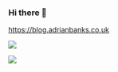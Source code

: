 ### Hi there 👋

https://blog.adrianbanks.co.uk

<p>
    <img src="https://github-readme-stats.vercel.app/api?username=adrianbanks&count_private=true&include_all_commits=true&show_icons=true&show=prs_merged,prs_merged_percentage&theme=transparent" />
</p>

<p>
    <img src="https://github-readme-stats.vercel.app/api/top-langs?username=adrianbanks&show_icons=true&theme=transparent" />
</p>
<!--
**adrianbanks/adrianbanks** is a ✨ _special_ ✨ repository because its `README.md` (this file) appears on your GitHub profile.

Here are some ideas to get you started:

- 🔭 I’m currently working on ...
- 🌱 I’m currently learning ...
- 👯 I’m looking to collaborate on ...
- 🤔 I’m looking for help with ...
- 💬 Ask me about ...
- 📫 How to reach me: ...
- 😄 Pronouns: ...
- ⚡ Fun fact: ...
-->
